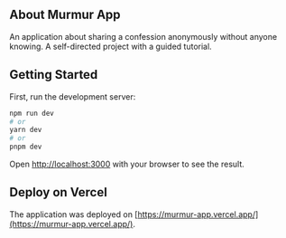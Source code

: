 ## About Murmur App

An application about sharing a confession anonymously without anyone knowing. A self-directed project with a guided tutorial.

## Getting Started

First, run the development server:

```bash
npm run dev
# or
yarn dev
# or
pnpm dev
```

Open [http://localhost:3000](http://localhost:3000) with your browser to see the result.

## Deploy on Vercel

The application was deployed on [https://murmur-app.vercel.app/](https://murmur-app.vercel.app/).
